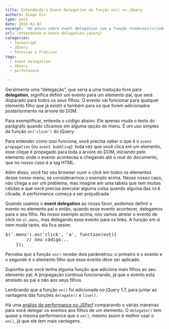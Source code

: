 ```yaml
---
title: Entendendo o Event Delegation da função on() no jQuery
authors: Diego Eis
type: post
date: 2015-02-02
excerpt: 'Um pouco sobre event delegation com a função <code>on()</code> do jQuery.'
url: /entendendo-o-event-delegation-jquery/
categories:
  - Javascript
  - JQuery
  - Técnicas e Práticas
tags:
  - event delegation
  - JQuery
  - performance

---
```

Geralmente uma &#8220;delegação&#8221;, que seria a uma tradução livre para **delegation**, significa definir um evento para um elemento pai, que será disparado para todos os seus filhos. O evento vai funcionar para qualquer elemento filho que já existir e também para os que forem adicionados posteriormente na árvore do DOM.

Para exemplificar, entenda o código abaixo. Ele apenas muda o texto do parágrafo quando clicamos em alguma opção do menu. É um uso simples da função `on('click')` do jQuery:



Para entender como isso funciona, você precisa saber o que é o `event propagation` (ou `event bubbling`): toda vez que você clica em um elemento, esse clique é propagado para toda a árvore do DOM, iniciando pelo elemento onde o evento aconteceu e chegando até o root do documento, que no nosso caso é a tag HTML. 

Além disso, você faz seu browser ouvir o click em todos os elementos desse nosso menu, se considerarmos o exemplo acima. Nesse nosso caso, não chega a ser um problema, mas imagine em uma tabela que tem muitas células e que você precisa executar alguma coisa quando alguma das `td` é clicada. A performance começa a ser prejudicada.

Quando usamos o **event delegation** ao nosso favor, podemos definir o evento no elemento pai e então, quando esse evento acontecer, delegamos para o seu filho. No nosso exemplo acima, nós vamos atrelar o evento de click no `ul.menu`, mas delegando esse evento para os links. A função em si nem muda tanto, ela fica assim:

<pre class="lang-javascript">$('.menu').on('click', 'a', function(evt){
        // Seu código...
    });
</pre>

Perceba que a função `on()` recebe dois parâmetros: o primeiro é o evento e o segundo é o elemento filho que esse evento deve ser aplicado. 



Suponha que você tenha alguma função que adiciona mais filhos ao seu elemento pai. A propagação continua funcionando, já que o evento está atrelado ao pai e não aos seus filhos. 

Lembrando que a função `on()` foi adicionada no jQuery 1.7, para juntar as vantagens das funções `delegate()` e `live()`. 

Há uma [análise de performance no JSPerf][1] comparando o várias maneiras para você delegar os eventos aos filhos de um elemento. O `delegate()` tem quase a mesma performance que o `on()`, mesmo assim é melhor usar o `on()`, já que ele tem mais vantagens.

 [1]: http://jsperf.com/jquery-event-delegation/5